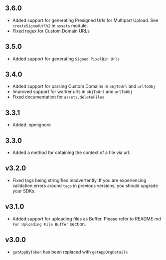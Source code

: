## 3.6.0

-   Added support for generating Presigned Urls for Multipart Upload. See `createSignedUrlV2` in `assets` module.
-   Fixed regex for Custom Domain URLs

## 3.5.0

-   Added support for generating `Signed PixelBin Urls`

## 3.4.0

-   Added support for parsing Custom Domains in `objToUrl` and `urlToObj`
-   Improved support for worker urls in `objToUrl` and `urlToObj`
-   Fixed documentation for `assets.deleteFiles`

## 3.3.1

-   Added .npmignore

## 3.3.0

-   Added a method for obtaining the context of a file via url.

## v3.2.0

-   Fixed tags being stringified inadvertently. If you are experiencing validation errors around `tags` in previous versions, you should upgrade your SDKs.

## v3.1.0

-   Added support for uploading files as Buffer. Please refer to README.md `For Uploading File Buffer` section.

## v3.0.0

-   `getAppByToken` has been replaced with `getAppOrgDetails`
